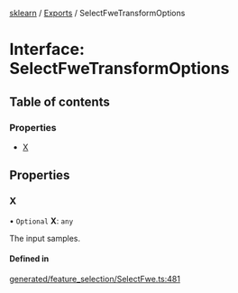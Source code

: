 [sklearn](../readme.md) / [Exports](../modules.md) / SelectFweTransformOptions

# Interface: SelectFweTransformOptions

## Table of contents

### Properties

- [X](SelectFweTransformOptions.md#x)

## Properties

### X

• `Optional` **X**: `any`

The input samples.

#### Defined in

[generated/feature_selection/SelectFwe.ts:481](https://github.com/transitive-bullshit/scikit-learn-ts/blob/367336a/packages/sklearn/src/generated/feature_selection/SelectFwe.ts#L481)
